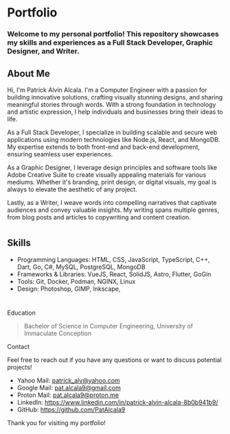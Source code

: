 # Portfolio

### Welcome to my personal portfolio! This repository showcases my skills and experiences as a Full Stack Developer, Graphic Designer, and Writer.

## About Me

Hi, I'm Patrick Alvin Alcala. I'm a Computer Engineer with a passion for building innovative solutions, crafting visually stunning designs, and sharing meaningful stories through words. With a strong foundation in technology and artistic expression, I help individuals and businesses bring their ideas to life.

As a Full Stack Developer, I specialize in building scalable and secure web applications using modern technologies like Node.js, React, and MongoDB. My expertise extends to both front-end and back-end development, ensuring seamless user experiences.

As a Graphic Designer, I leverage design principles and software tools like Adobe Creative Suite to create visually appealing materials for various mediums. Whether it's branding, print design, or digital visuals, my goal is always to elevate the aesthetic of any project.

Lastly, as a Writer, I weave words into compelling narratives that captivate audiences and convey valuable insights. My writing spans multiple genres, from blog posts and articles to copywriting and content creation.

#

## Skills

- Programming Languages: HTML, CSS, JavaScript, TypeScript, C++, Dart, Go, C#, MySQL, PostgreSQL, MongoDB
- Frameworks & Libraries: VueJS, React, SolidJS, Astro, Flutter, GoGin
- Tools: Git, Docker, Podman, NGINX, Linux
- Design: Photoshop, GIMP, Inkscape,

#

<!-- PROJECTS -->

Education

> Bachelor of Science in Computer Engineering, University of Immaculate Conception

Contact

Feel free to reach out if you have any questions or want to discuss potential projects!

- Yahoo Mail: patrick_alv@yahoo.com
- Google Mail: pat.alcala9@gmail.com
- Proton Mail: pat.alcala9@proton.me
- LinkedIn: https://www.linkedin.com/in/patrick-alvin-alcala-8b0b941b9/
- GitHub: https://github.com/PatAlcala9

Thank you for visiting my portfolio!
